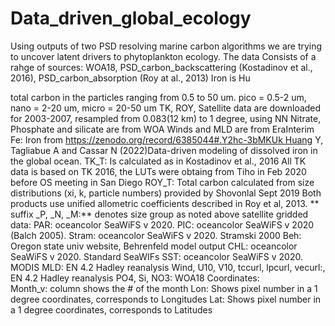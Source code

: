 # Data_driven_global_ecology

Using outputs of two PSD resolving marine carbon algorithms 
we are trying to uncover latent drivers to phytoplankton ecology.
The data Consists of a rahge of sources: WOA18, PSD_carbon_backscattering (Kostadinov et al., 2016), PSD_carbon_absorption (Roy at al., 2013)
Iron is Hu

total carbon in the particles ranging from 0.5 to 50 um. pico = 0.5-2 um, nano = 2-20 um, micro = 20-50 um TK, ROY, Satellite data are downloaded for 2003-2007, resampled from 0.083(12 km) to 1 degree, using NN Nitrate, Phosphate and silicate are from WOA
Winds and MLD are from EraInterim
Fe: Iron from https://zenodo.org/record/6385044#.Y2hc-3bMKUk Huang Y, Tagliabue A and Cassar N (2022)Data-driven modeling of dissolved iron in the global ocean.
TK_T: Is calculated as in Kostadinov et al., 2016 All TK data is based on TK 2016, the LUTs were obtaing from Tiho in Feb 2020 before OS meeting in San Diego
ROY_T: Total carbon calculated from size distributions (xi, k, particle numbers) provided by Shovonlal Sept 2019
Both products use unified allometric coefficients described in Roy et al, 2013.
** suffix _P, _N, _M:** denotes size group as noted above satellite gridded data:
PAR: oceancolor SeaWiFS v 2020.
PIC: oceancolor SeaWiFS v 2020 (Balch 2005).
Stram: oceancolor SeaWiFS v 2020. Stramski 2000
Beh: Oregon state univ website, Behrenfeld model output
CHL: oceancolor SeaWiFS v 2020. Standard SeaWIFs
SST: oceancolor SeaWiFS v 2020. MODIS
MLD: EN 4.2 Hadley reanalysis
Wind, U10, V10, tccurl, lpcurl, vecurl:, EN 4.2 Hadley reanalysis
PO4, Si, NO3:  WOA18
Coordinates:
Month_v: column shows the # of the month
Lon: Shows pixel number in a 1 degree coordinates, corresponds to Longitudes
Lat: Shows pixel number in a 1 degree coordinates, corresponds to Latitudes
